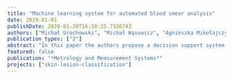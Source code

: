 ```yaml
---
title: "Machine learning system for automated blood smear analysis"
date: 2019-01-01
publishDate: 2020-01-20T16:10:25.732674Z
authors: ["Michał Grochowski", "Michał Wąsowicz", "Agnieszka Mikołajczyk", "Mateusz Ficek", "Marek Kulka", "Maciej Wróbel", "Małgorzata Jędrzejewska-Szczerska"]
publication_types: ["2"]
abstract: "In this paper the authors propose a decision support system for automatic blood smear analysis based on microscopic images. The images are pre-processed in order to remove irrelevant elements and to enhance the most important ones–the healthy blood cells (erythrocytes) and the pathologic ones (echinocytes). The separated blood cells are analysed in terms of their most important features by the eigenfaces method. The features are the basis for designing the neural network classifier, learned to distinguish between erythrocytes and echinocytes. As the result, the proposed system is able to analyse the smear blood images in a fully automatic way and to deliver information on the number and statistics of the red blood cells, both healthy and pathologic. The system was examined in two case studies, involving the canine and human blood, and then consulted with the experienced medicine specialists. The accuracy of classification of red blood cells into erythrocytes and echinocytes reaches 96%."
featured: false
publication: "*Metrology and Measurement Systems*"
projects: ["skin-lesion-classification"]
---
```



